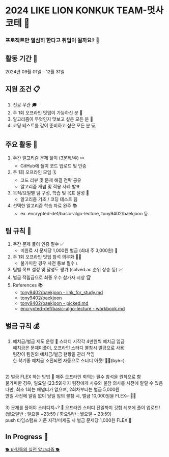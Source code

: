 # 2024 LIKE LION KONKUK TEAM-멋사코테 🦁

### 프로젝트만 열심히 한다고 취업이 될까요? 🤔

## 활동 기간 📅
2024년 09월 01일 - 12월 31일

## 지원 조건 📋
1. 전공 무관 🎓
2. 주 1회 오프라인 밋업이 가능하신 분 🤝
3. 알고리즘이 무엇인지 맛보고 싶은 모든 분 🧠
4. 코딩 테스트를 같이 준비하고 싶은 모든 분 💻

## 주요 활동 🚀
1. 주간 알고리즘 문제 풀이 (3문제/주) ✏️
   - GitHub에 풀이 코드 업로드 및 인증
2. 주 1회 오프라인 모임 🗓️
   - 코드 리뷰 및 문제 해결 전략 공유
   - 알고리즘 개념 및 적용 사례 발표
3. 목적/요일별 팀 구성, 학습 및 목표 달성 🎯
   - 알고리즘 기초 / 코딩 테스트 팀
4. 선택한 알고리즘 학습 자료 완주 📚
   - ex. encrypted-def/basic-algo-lecture, tony9402/baekjoon 등

## 팀 규칙 📜
1. 주간 문제 풀이 인증 필수 ✅
   - 미완료 시 문제당 1,000원 벌금 (최대 주 3,000원) 💸
2. 주 1회 오프라인 밋업 참석 의무화 🏃‍♂️
   - 불가피한 경우 사전 통보 필수 📞
3. 팀별 목표 설정 및 달성도 평가 (solved.ac 순위 상승 등) 📈
4. 벌금 적립금으로 최종 우수 참가자 시상 🏆
5. References 📚
   - [tony9402/baekjoon - link_for_study.md](https://github.com/tony9402/baekjoon/blob/main/link_for_study.md)
   - [tony9402/baekjoon](https://github.com/tony9402/baekjoon)
   - [tony9402/baekjoon - picked.md](https://github.com/tony9402/baekjoon/blob/main/picked.md)
   - [encrypted-def/basic-algo-lecture - workbook.md](https://github.com/encrypted-def/basic-algo-lecture/blob/master/workbook.md)
  
## 벌금 규칙 💰
1) 예치금/벌금 제도 운영 💸
   스터디 시작각 4만원씩 예치금 입금 <br/>
   예치금은 문제미풀이, 오프라인 스터디 불참시 벌금으로 사용 <br/>
   팀장이 팀원의 예치금/벌금 현황을 관리 책임 <br/>
   한 학기종 예치금 소진되면 자동으로 스터디 아웃! 👋👋(bye~) <br/>
<br/>
 2) 벌금 FLEX 하는 방법 💪
    매주 오프라인 회의는 필수 참석을 원칙으로 함 <br/>
    불가피한 경우, 일요일 (23:59)까지 팀장에게 사유와 불참 의사를 사전에 알릴 수 있음 <br/>
    다만, 최초 1회는 패널티가 없으며, 2회차부터는 벌금 5,000원 <br/>
    만일 사전에 알림 없이 당일 임의 불참 시, 벌금 10,000원을 FLEX~ 🕺💃<br/>
<br/>
3) 문제를 풀어야 스터디지~? 🧠
   오프라인 스터디 전일까지 깃헙 레포에 풀이 업로드!<br/>
   (월요일반 : 일요일 ~23:59 / 화요일반 : 월요일 ~ 23:59)<br/>
   push 타임스탬프 기준 지각/미제출 시 벌금 문제당 1,000원 FLEX 💸<br/>

## In Progress 🚧
[🐕 바킹독의 실전 알고리즘 🐕](https://github.com/encrypted-def/basic-algo-lecture)
